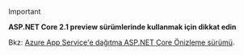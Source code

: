 > [!IMPORTANT]
> **ASP.NET Core 2.1 preview sürümlerinde kullanmak için dikkat edin**
>
> Bkz: [Azure App Service'e dağıtma ASP.NET Core Önizleme sürümü](xref:host-and-deploy/azure-apps/index#deploy-aspnet-core-preview-release-to-azure-app-service).

